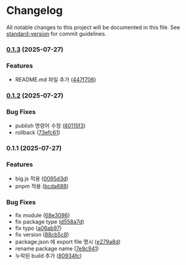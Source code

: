 # Changelog

All notable changes to this project will be documented in this file. See [standard-version](https://github.com/conventional-changelog/standard-version) for commit guidelines.

### [0.1.3](https://github.com/recordar/floating-point-number-utils/compare/v0.1.2...v0.1.3) (2025-07-27)


### Features

* README.md 파일 추가 ([447f706](https://github.com/recordar/floating-point-number-utils/commit/447f7065403d0e89198c388681dad10a3121ef57))

### [0.1.2](https://github.com/recordar/floating-point-number-utils/compare/v0.1.1...v0.1.2) (2025-07-27)


### Bug Fixes

* publish 명령어 수정 ([80115f3](https://github.com/recordar/floating-point-number-utils/commit/80115f33965e993cf926b6a7a826597c25182b5a))
* rollback ([73efc61](https://github.com/recordar/floating-point-number-utils/commit/73efc61b2c4ccfbb0db5568b236f674a9ba9ddf2))

### 0.1.1 (2025-07-27)


### Features

* big.js 적용 ([0095d3d](https://github.com/recordar/floating-point-number-utils/commit/0095d3d090dce88af740d225b7d71ebe7910d697))
* pnpm 적용 ([bcda688](https://github.com/recordar/floating-point-number-utils/commit/bcda688c1f13bae81a5bc0397df0b8b5426d8418))


### Bug Fixes

* fix module ([68e3096](https://github.com/recordar/floating-point-number-utils/commit/68e3096b7a37c8988698a22a7046c96d042dbf6d))
* fix package type ([d558a7d](https://github.com/recordar/floating-point-number-utils/commit/d558a7d2fc1c5fe7ce97ef8e2e893885069e3fe2))
* fix typo ([a06ab97](https://github.com/recordar/floating-point-number-utils/commit/a06ab97b677f9b601b062ab98a609afd6bdbf5a9))
* fix version ([88cb5c8](https://github.com/recordar/floating-point-number-utils/commit/88cb5c855ed2299417fe7d13dd9933f8a41964d4))
* package.json 에 export file 명시 ([e279a8d](https://github.com/recordar/floating-point-number-utils/commit/e279a8d6342230a66601af63bc8fe51b87f893af))
* rename package name ([7e9c941](https://github.com/recordar/floating-point-number-utils/commit/7e9c9419b805c8f9d13d6c6df96e825d45abdab8))
* 누락된 build 추가 ([80934fc](https://github.com/recordar/floating-point-number-utils/commit/80934fcbf5b3a6feb7bea615881c8163f154a3d5))
